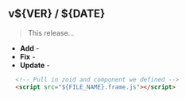 ## v${VER} / ${DATE}

> This release...

* **Add** - 
* **Fix** - 
* **Update** - 

```html
  <!-- Pull in zoid and component we defined -->
  <script src="${FILE_NAME}.frame.js"></script>
```

